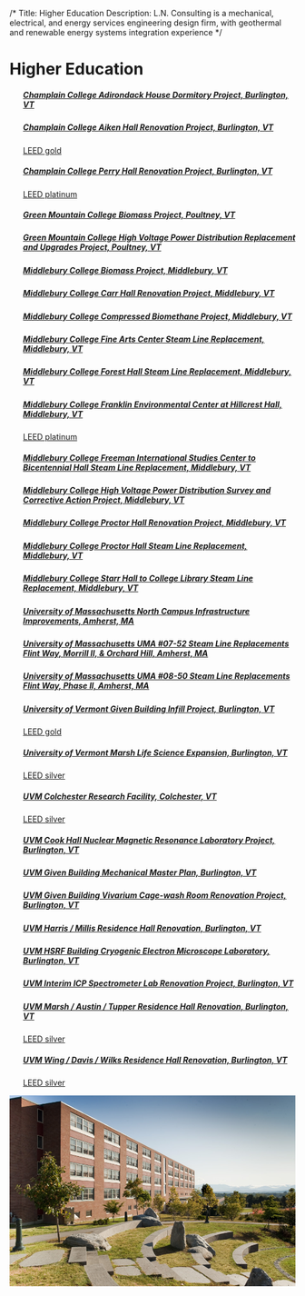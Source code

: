 /*
Title: Higher Education
Description: L.N. Consulting is a mechanical, electrical, and energy services engineering design firm, with geothermal and renewable energy systems integration experience
*/


# Higher Education

<div>
	<div class="row">
		<div class="col-md-6" >
			<ul class="list-group">
							<a class="list-group-item" href="/portfolio/higher-education/champlain-college-levi-smith-dormitory-project" >
				<h5 class="list-group-item-heading">Champlain College Adirondack House Dormitory Project, 	    Burlington, VT</h5>
				<p class="list-group-item-text small"></p>
			</a>
			<a class="list-group-item" href="/portfolio/higher-education/champlain-college-aiken-hall-renovation-project" data-img-url="/files/champlain-aiken-hall.jpg" >
				<h5 class="list-group-item-heading">Champlain College Aiken Hall Renovation Project, 	    Burlington, VT</h5>
				<p class="list-group-item-text small">LEED gold</p>
			</a>
			<a class="list-group-item" href="/portfolio/higher-education/champlain-college-perry-hall-renovation-project" >
				<h5 class="list-group-item-heading">Champlain College Perry Hall Renovation Project, 	    Burlington, VT</h5>
				<p class="list-group-item-text small">LEED platinum</p>
			</a>
			<a class="list-group-item" href="/portfolio/higher-education/green-mountain-college-biomass-project" >
				<h5 class="list-group-item-heading">Green Mountain College Biomass Project, 	    Poultney, VT</h5>
				<p class="list-group-item-text small"></p>
			</a>
			<a class="list-group-item" href="/portfolio/higher-education/green-mountain-college-high-voltage-power-distribution-replacement-and-upgrades-project" >
				<h5 class="list-group-item-heading">Green Mountain College High Voltage Power Distribution Replacement and Upgrades Project, 	    Poultney, VT</h5>
				<p class="list-group-item-text small"></p>
			</a>
			<a class="list-group-item" href="/portfolio/higher-education/middlebury-college-biomass-project" data-img-url="/files/biomass_exterior.jpg">
				<h5 class="list-group-item-heading">Middlebury College Biomass Project, 	    Middlebury, VT</h5>
				<p class="list-group-item-text small"></p>
			</a>
			<a class="list-group-item" href="/portfolio/higher-education/middlebury-college-carr-hall-renovation-project" >
				<h5 class="list-group-item-heading">Middlebury College Carr Hall Renovation Project, 	    Middlebury, VT</h5>
				<p class="list-group-item-text small"></p>
			</a>
			<a class="list-group-item" href="/portfolio/higher-education/middlebury-college-compressed-biomethane-project" >
				<h5 class="list-group-item-heading">Middlebury College Compressed Biomethane Project, 	    Middlebury, VT</h5>
				<p class="list-group-item-text small"></p>
			</a>
			<a class="list-group-item" href="/portfolio/higher-education/middlebury-college-fine-arts-center-steam-line-replacement" >
				<h5 class="list-group-item-heading">Middlebury College Fine Arts Center Steam Line Replacement, 	    Middlebury, VT</h5>
				<p class="list-group-item-text small"></p>
			</a>
			<a class="list-group-item" href="/portfolio/higher-education/middlebury-college-forest-hall-steam-line-replacement" >
				<h5 class="list-group-item-heading">Middlebury College Forest Hall Steam Line Replacement, 	    Middlebury, VT</h5>
				<p class="list-group-item-text small"></p>
			</a>
			<a class="list-group-item" href="/portfolio/higher-education/middlebury-college-franklin-environmental-center-at-hillcrest-hall" >
				<h5 class="list-group-item-heading">Middlebury College Franklin Environmental Center at Hillcrest Hall, 	    Middlebury, VT</h5>
				<p class="list-group-item-text small">LEED platinum</p>
			</a>
			<a class="list-group-item" href="/portfolio/higher-education/middlebury-college-freeman-international-studies-center-to-bicentennial-hall-steam-line-replacement" >
				<h5 class="list-group-item-heading">Middlebury College Freeman International Studies Center to Bicentennial Hall Steam Line Replacement, 	    Middlebury, VT</h5>
				<p class="list-group-item-text small"></p>
			</a>
			<a class="list-group-item" href="/portfolio/higher-education/middlebury-college-high-voltage-power-distribution-survey-and-corrective-action-project" >
				<h5 class="list-group-item-heading">Middlebury College High Voltage Power Distribution Survey and Corrective Action Project, 	    Middlebury, VT</h5>
				<p class="list-group-item-text small"></p>
			</a>
			<a class="list-group-item" href="/portfolio/higher-education/middlebury-college-proctor-hall-renovation-project" >
				<h5 class="list-group-item-heading">Middlebury College Proctor Hall Renovation Project, 	    Middlebury, VT</h5>
				<p class="list-group-item-text small"></p>
			</a>
			<a class="list-group-item" href="/portfolio/higher-education/middlebury-college-proctor-hall-steam-line-replacement" >
				<h5 class="list-group-item-heading">Middlebury College Proctor Hall Steam Line Replacement, 	    Middlebury, VT</h5>
				<p class="list-group-item-text small"></p>
			</a>
			<a class="list-group-item" href="/portfolio/higher-education/middlebury-college-starr-hall-to-college-library-steam-line-replacement" >
				<h5 class="list-group-item-heading">Middlebury College Starr Hall to College Library Steam Line Replacement, 	    Middlebury, VT</h5>
				<p class="list-group-item-text small"></p>
			</a>
			<a class="list-group-item" href="/portfolio/higher-education/university-of-massachusetts-north-campus-infrastructure-improvements" >
				<h5 class="list-group-item-heading">University of Massachusetts North Campus Infrastructure Improvements, 	    Amherst, MA</h5>
				<p class="list-group-item-text small"></p>
			</a>
			<a class="list-group-item" href="/portfolio/higher-education/university-of-massachusetts-uma-07-52-steam-line-replacements-flint-way-morrill-ii--orchard-hill" >
				<h5 class="list-group-item-heading">University of Massachusetts UMA #07-52 Steam Line Replacements Flint Way, Morrill II, &amp; Orchard Hill, 	    Amherst, MA</h5>
				<p class="list-group-item-text small"></p>
			</a>
			<a class="list-group-item" href="/portfolio/higher-education/university-of-massachusetts-uma-08-50-steam-line-replacements-flint-way-phase-ii" >
				<h5 class="list-group-item-heading">University of Massachusetts UMA #08-50 Steam Line Replacements Flint Way, Phase II, 	    Amherst, MA</h5>
				<p class="list-group-item-text small"></p>
			</a>
			<a class="list-group-item" href="/portfolio/higher-education/university-of-vermont-given-building-infill-project" >
				<h5 class="list-group-item-heading">University of Vermont Given Building Infill Project, 	    Burlington, VT</h5>
				<p class="list-group-item-text small">LEED gold</p>
			</a>
			<a class="list-group-item" href="/portfolio/higher-education/university-of-vermont-marsh-life-science-expansion" >
				<h5 class="list-group-item-heading">University of Vermont Marsh Life Science Expansion, 	    Burlington, VT</h5>
				<p class="list-group-item-text small">LEED silver</p>
			</a>
			<a class="list-group-item" href="/portfolio/higher-education/uvm-colchester-research-facility" >
				<h5 class="list-group-item-heading">UVM Colchester Research Facility, 	    Colchester, VT</h5>
				<p class="list-group-item-text small">LEED silver</p>
			</a>
			<a class="list-group-item" href="/portfolio/higher-education/uvm-cook-hall-nuclear-magnetic-resonance-laboratory-project" >
				<h5 class="list-group-item-heading">UVM Cook Hall Nuclear Magnetic Resonance Laboratory Project, 	    Burlington, VT</h5>
				<p class="list-group-item-text small"></p>
			</a>
			<a class="list-group-item" href="/portfolio/higher-education/uvm-given-building-mechanical-master-plan" >
				<h5 class="list-group-item-heading">UVM Given Building Mechanical Master Plan, 	    Burlington, VT</h5>
				<p class="list-group-item-text small"></p>
			</a>
			<a class="list-group-item" href="/portfolio/higher-education/uvm-given-building-vivarium-cage-wash-room-renovation-project" >
				<h5 class="list-group-item-heading">UVM Given Building Vivarium Cage-wash Room Renovation Project, 	    Burlington, VT</h5>
				<p class="list-group-item-text small"></p>
			</a>
			<a class="list-group-item" href="/portfolio/higher-education/uvm-harris--millis-residence-hall-renovation" data-img-url="/files/Harris-Millis-6_rs.jpg" >
				<h5 class="list-group-item-heading">UVM Harris / Millis Residence Hall Renovation, 	    Burlington, VT</h5>
				<p class="list-group-item-text small"></p>
			</a>
			<a class="list-group-item" href="/portfolio/higher-education/uvm-hsrf-building-cryogenic-electron-microscope-laboratory" >
				<h5 class="list-group-item-heading">UVM HSRF Building Cryogenic Electron Microscope Laboratory, 	    Burlington, VT</h5>
				<p class="list-group-item-text small"></p>
			</a>
			<a class="list-group-item" href="/portfolio/higher-education/uvm-interim-icp-spectrometer-lab-renovation-project" >
				<h5 class="list-group-item-heading">UVM Interim ICP Spectrometer Lab Renovation Project, 	    Burlington, VT</h5>
				<p class="list-group-item-text small"></p>
			</a>
			<a class="list-group-item" href="/portfolio/higher-education/uvm-marsh--austin--tupper-residence-hall-renovation" >
				<h5 class="list-group-item-heading">UVM Marsh / Austin / Tupper Residence Hall Renovation, 	    Burlington, VT</h5>
				<p class="list-group-item-text small">LEED silver</p>
			</a>
			<a class="list-group-item" href="/portfolio/higher-education/uvm-wing--davis--wilks-residence-hall-renovation" data-img-url="/files/uvm-davis-wilks.jpg" >
				<h5 class="list-group-item-heading">UVM Wing / Davis / Wilks Residence Hall Renovation, 	    Burlington, VT</h5>
				<p class="list-group-item-text small">LEED silver</p>
			</a>
			</ul>
		</div>
		<div class="col-md-6"  >
			<div class="img-scroller" >
				<img id="thumbnail_img" class="img-responsive img-rounded" src="/files/Marsh-Austin-Tupper1_rs.jpg" >
			</div>
		</div>
	</div>
</div>
<script>
	$(document).ready(function() {
		$thumbnail = $('#thumbnail_img');
		console.log($thumbnail);
		$('a.list-group-item').hover(function() {
			$this = $(this);
			var data_url = $this.attr('data-img-url');
			if(data_url) {
				console.log(data_url);
				$thumbnail.attr('src', data_url);
			}
		});
		$( window ).scroll(function(event) {
			var scrollY = window.pageYOffset;
			$('.img-scroller.affix').css('top', scrollY+'px');
		});
		$('.img-scroller').affix({
			offset: {
				top: 60
			}
		})
	});
</script>

